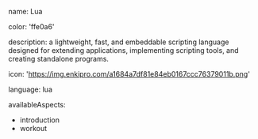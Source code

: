 name: Lua

color: 'ffe0a6'

description:  a lightweight, fast, and embeddable scripting language designed for extending applications, implementing scripting tools, and creating standalone programs.

icon: 'https://img.enkipro.com/a1684a7df81e84eb0167ccc76379011b.png'

language: lua

availableAspects:
  - introduction
  - workout
